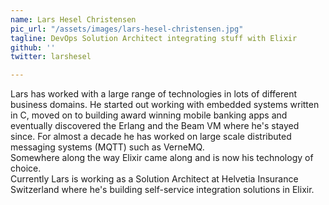 ```yaml
---
name: Lars Hesel Christensen
pic_url: "/assets/images/lars-hesel-christensen.jpg"
tagline: DevOps Solution Architect integrating stuff with Elixir
github: ''
twitter: larshesel

---
```

Lars has worked with a large range of technologies in lots of different business domains. He started out working with embedded systems written in C, moved on to building award winning mobile banking apps and eventually discovered the Erlang and the Beam VM where he's stayed since. For almost a decade he has worked on large scale distributed messaging systems (MQTT) such as VerneMQ.  
Somewhere along the way Elixir came along and is now his technology of choice.  
Currently Lars is working as a Solution Architect at Helvetia Insurance Switzerland where he's building self-service integration solutions in Elixir.
